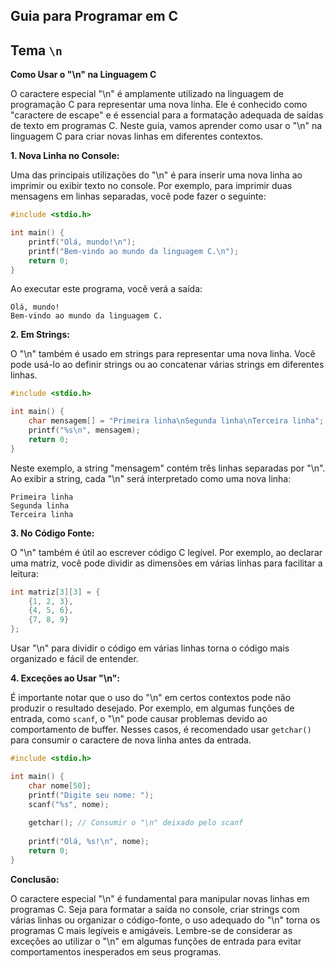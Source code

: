## Guia para Programar em C

## Tema `\n`
**Como Usar o "\n" na Linguagem C**

O caractere especial "\n" é amplamente utilizado na linguagem de programação C para representar uma nova linha. Ele é conhecido como "caractere de escape" e é essencial para a formatação adequada de saídas de texto em programas C. Neste guia, vamos aprender como usar o "\n" na linguagem C para criar novas linhas em diferentes contextos.

**1. Nova Linha no Console:**

Uma das principais utilizações do "\n" é para inserir uma nova linha ao imprimir ou exibir texto no console. Por exemplo, para imprimir duas mensagens em linhas separadas, você pode fazer o seguinte:

```c
#include <stdio.h>

int main() {
    printf("Olá, mundo!\n");
    printf("Bem-vindo ao mundo da linguagem C.\n");
    return 0;
}
```

Ao executar este programa, você verá a saída:

```
Olá, mundo!
Bem-vindo ao mundo da linguagem C.
```

**2. Em Strings:**

O "\n" também é usado em strings para representar uma nova linha. Você pode usá-lo ao definir strings ou ao concatenar várias strings em diferentes linhas.

```c
#include <stdio.h>

int main() {
    char mensagem[] = "Primeira linha\nSegunda linha\nTerceira linha";
    printf("%s\n", mensagem);
    return 0;
}
```

Neste exemplo, a string "mensagem" contém três linhas separadas por "\n". Ao exibir a string, cada "\n" será interpretado como uma nova linha:

```
Primeira linha
Segunda linha
Terceira linha
```

**3. No Código Fonte:**

O "\n" também é útil ao escrever código C legível. Por exemplo, ao declarar uma matriz, você pode dividir as dimensões em várias linhas para facilitar a leitura:

```c
int matriz[3][3] = {
    {1, 2, 3},
    {4, 5, 6},
    {7, 8, 9}
};
```

Usar "\n" para dividir o código em várias linhas torna o código mais organizado e fácil de entender.

**4. Exceções ao Usar "\n":**

É importante notar que o uso do "\n" em certos contextos pode não produzir o resultado desejado. Por exemplo, em algumas funções de entrada, como `scanf`, o "\n" pode causar problemas devido ao comportamento de buffer. Nesses casos, é recomendado usar `getchar()` para consumir o caractere de nova linha antes da entrada.

```c
#include <stdio.h>

int main() {
    char nome[50];
    printf("Digite seu nome: ");
    scanf("%s", nome);
    
    getchar(); // Consumir o "\n" deixado pelo scanf
    
    printf("Olá, %s!\n", nome);
    return 0;
}
```

**Conclusão:**

O caractere especial "\n" é fundamental para manipular novas linhas em programas C. Seja para formatar a saída no console, criar strings com várias linhas ou organizar o código-fonte, o uso adequado do "\n" torna os programas C mais legíveis e amigáveis. Lembre-se de considerar as exceções ao utilizar o "\n" em algumas funções de entrada para evitar comportamentos inesperados em seus programas.